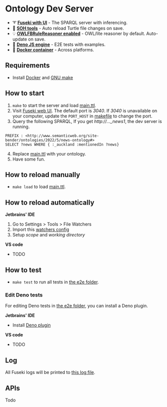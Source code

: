 # Ontology Dev Server

- :curly_loop: **[Fuseki with UI](https://jena.apache.org/documentation/fuseki2/fuseki-webapp.html)** - The SPARQL server with inferencing. 
- :turtle: **[SOH tools](https://jena.apache.org/documentation/fuseki2/soh.html)** - Auto reload Turtle file changes on save.
- :bulb: **[OWLFBRuleReasoner enabled](https://jena.apache.org/documentation/inference/)** - OWL/lite reasoner by default. Auto-update on save.
- :dart: **[Deno JS engine](https://deno.land/manual/testing)** - E2E tests with examples.
- :whale: **[Docker container](https://hub.docker.com/_/archlinux/)** - Across platforms.

## Requirements

- Install [Docker](https://docs.docker.com/get-docker/) and [GNU make](https://www.gnu.org/software/make/)

## How to start

1. `make` to start the server and load [main.ttl](./src/main.ttl).
2. Visit [Fuseki web UI](http://localhost:3040/#/dataset/ds/query). The default port is _3040_. If _3040_ is unavailable on your computer, update the `PORT_HOST` in [makefile](./makefile) to change the port. 
3. Query the following SPARQL, If you get *http://..._news1*, the dev server is running.
```SPARQL
PREFIX : <http://www.semanticweb.org/site-bender/ontologies/2022/5/news-ontology#>
SELECT ?news WHERE { :_auckland :mentionedIn ?news}
```
4. Replace [main.ttl](./src/main.ttl) with your ontology. 
5. Have some fun.

## How to reload manually

- `make load` to load [main.ttl](./src/main.ttl).

## How to reload automatically 

**Jetbrains' IDE**

1. Go to Settings > Tools > File Watchers
2. Import this [watchers config](ideConfig/jetbrains/watchers.xml)
3. Setup _scope_ and _working directory_

**VS code**

- TODO

## How to test

- `make test` to run all tests in [the e2e folder](./e2e).

### Edit Deno tests

For editing Deno tests in [the e2e folder](./e2e), you can install a Deno plugin. 

**Jetbrains' IDE**

- Install [Deno plugin](https://plugins.jetbrains.com/plugin/14382-deno)

**VS code**

- TODO

## Log

All Fuseki logs will be printed to [this log file](./log).

## APIs
Todo